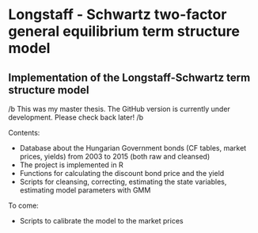 # Longstaff - Schwartz two-factor general equilibrium term structure model
## Implementation of the Longstaff-Schwartz term structure model

/b This was my master thesis. The GitHub version is currently under development. Please check back later! /b

Contents:
* Database about the Hungarian Government bonds (CF tables, market prices, yields) from 2003 to 2015 (both raw and cleansed)
* The project is implemented in R
* Functions for calculating the discount bond price and the yield
* Scripts for cleansing, correcting, estimating the state variables, estimating model parameters with GMM

To come:
* Scripts to calibrate the model to the market prices